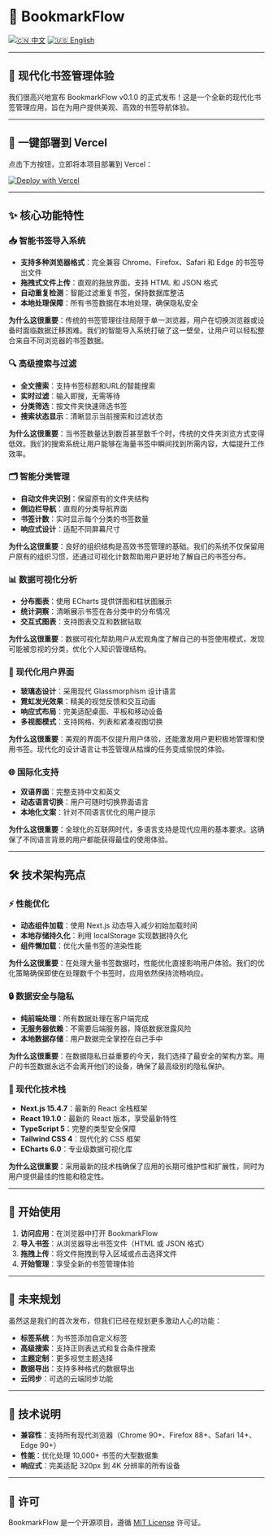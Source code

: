 # 📕 BookmarkFlow

[![🇨🇳 中文](https://img.shields.io/badge/lang-中文-red.svg)](README.md)
[![🇺🇸 English](https://img.shields.io/badge/lang-English-blue.svg)](README-en.md)

---

## 🎉 现代化书签管理体验

我们很高兴地宣布 BookmarkFlow v0.1.0 的正式发布！这是一个全新的现代化书签管理应用，旨在为用户提供美观、高效的书签导航体验。

---

## 🚀 一键部署到 Vercel

点击下方按钮，立即将本项目部署到 Vercel：

[![Deploy with Vercel](https://vercel.com/button)](https://vercel.com/new/clone?repository-url=https://github.com/Adoubf/BookmarkFlow&project-name=bookmark-flow&repository-name=BookmarkFlow)

---

## ✨ 核心功能特性

### 📥 智能书签导入系统
- **支持多种浏览器格式**：完全兼容 Chrome、Firefox、Safari 和 Edge 的书签导出文件
- **拖拽式文件上传**：直观的拖放界面，支持 HTML 和 JSON 格式
- **自动重复检测**：智能过滤重复书签，保持数据库整洁
- **本地处理保障**：所有书签数据在本地处理，确保隐私安全

**为什么这很重要**：传统的书签管理往往局限于单一浏览器，用户在切换浏览器或设备时面临数据迁移困难。我们的智能导入系统打破了这一壁垒，让用户可以轻松整合来自不同浏览器的书签数据。

### 🔍 高级搜索与过滤
- **全文搜索**：支持书签标题和URL的智能搜索
- **实时过滤**：输入即搜，无需等待
- **分类筛选**：按文件夹快速筛选书签
- **搜索状态显示**：清晰显示当前搜索和过滤状态

**为什么这很重要**：当书签数量达到数百甚至数千个时，传统的文件夹浏览方式变得低效。我们的搜索系统让用户能够在海量书签中瞬间找到所需内容，大幅提升工作效率。

### 🗂️ 智能分类管理
- **自动文件夹识别**：保留原有的文件夹结构
- **侧边栏导航**：直观的分类导航界面
- **书签计数**：实时显示每个分类的书签数量
- **响应式设计**：适配不同屏幕尺寸

**为什么这很重要**：良好的组织结构是高效书签管理的基础。我们的系统不仅保留用户原有的组织习惯，还通过可视化计数帮助用户更好地了解自己的书签分布。

### 📊 数据可视化分析
- **分布图表**：使用 ECharts 提供饼图和柱状图展示
- **统计洞察**：清晰展示书签在各分类中的分布情况
- **交互式图表**：支持图表交互和数据钻取

**为什么这很重要**：数据可视化帮助用户从宏观角度了解自己的书签使用模式，发现可能被忽视的分类，优化个人知识管理结构。

### 🎨 现代化用户界面
- **玻璃态设计**：采用现代 Glassmorphism 设计语言
- **霓虹发光效果**：精美的视觉反馈和交互动画
- **响应式布局**：完美适配桌面、平板和移动设备
- **多视图模式**：支持网格、列表和紧凑视图切换

**为什么这很重要**：美观的界面不仅提升用户体验，还能激发用户更积极地管理和使用书签。现代化的设计语言让书签管理从枯燥的任务变成愉悦的体验。

### 🌐 国际化支持
- **双语界面**：完整支持中文和英文
- **动态语言切换**：用户可随时切换界面语言
- **本地化文案**：针对不同语言优化的用户提示

**为什么这很重要**：全球化的互联网时代，多语言支持是现代应用的基本要求。这确保了不同语言背景的用户都能获得最佳的使用体验。

---

## 🛠️ 技术架构亮点

### ⚡ 性能优化
- **动态组件加载**：使用 Next.js 动态导入减少初始加载时间
- **本地存储持久化**：利用 localStorage 实现数据持久化
- **组件懒加载**：优化大量书签的渲染性能

**为什么这很重要**：在处理大量书签数据时，性能优化直接影响用户体验。我们的优化策略确保即使在处理数千个书签时，应用依然保持流畅响应。

### 🔒 数据安全与隐私
- **纯前端处理**：所有数据处理在客户端完成
- **无服务器依赖**：不需要后端服务器，降低数据泄露风险
- **本地数据存储**：用户数据完全掌控在自己手中

**为什么这很重要**：在数据隐私日益重要的今天，我们选择了最安全的架构方案。用户的书签数据永远不会离开他们的设备，确保了最高级别的隐私保护。

### 🎯 现代化技术栈
- **Next.js 15.4.7**：最新的 React 全栈框架
- **React 19.1.0**：最新的 React 版本，享受最新特性
- **TypeScript 5**：完整的类型安全保障
- **Tailwind CSS 4**：现代化的 CSS 框架
- **ECharts 6.0**：专业级数据可视化库

**为什么这很重要**：采用最新的技术栈确保了应用的长期可维护性和扩展性，同时为用户提供最佳的性能和稳定性。

---

## 🚀 开始使用

1. **访问应用**：在浏览器中打开 BookmarkFlow
2. **导入书签**：从浏览器导出书签文件（HTML 或 JSON 格式）
3. **拖拽上传**：将文件拖拽到导入区域或点击选择文件
4. **开始管理**：享受全新的书签管理体验

---

## 🔮 未来规划

虽然这是我们的首次发布，但我们已经在规划更多激动人心的功能：

- **标签系统**：为书签添加自定义标签
- **高级搜索**：支持正则表达式和复合条件搜索
- **主题定制**：更多视觉主题选择
- **数据导出**：支持多种格式的数据导出
- **云同步**：可选的云端同步功能

---

## 📝 技术说明

- **兼容性**：支持所有现代浏览器（Chrome 90+、Firefox 88+、Safari 14+、Edge 90+）
- **性能**：优化处理 10,000+ 书签的大型数据集
- **响应式**：完美适配 320px 到 4K 分辨率的所有设备

---

## 📄 许可

BookmarkFlow 是一个开源项目，遵循 [MIT License](LICENSE) 许可证。
